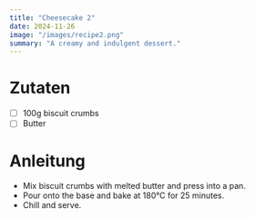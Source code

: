 ```yaml
---
title: "Cheesecake 2"
date: 2024-11-26
image: "/images/recipe2.png"
summary: "A creamy and indulgent dessert."
---
```

# Zutaten
- [ ] 100g biscuit crumbs
- [ ] Butter

# Anleitung
- Mix biscuit crumbs with melted butter and press into a pan.
- Pour onto the base and bake at 180°C for 25 minutes.
- Chill and serve.
